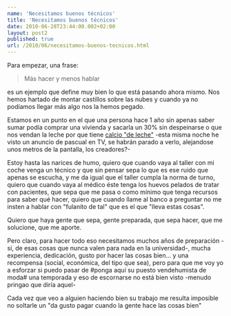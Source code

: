 ```yaml
---
name: 'Necesitamos buenos técnicos'
title: 'Necesitamos buenos técnicos'
date: 2010-06-28T23:44:00.002+02:00
layout: post2
published: true
url: /2010/06/necesitamos-buenos-tecnicos.html
---
```


Para empezar, una frase:  
  

> Más hacer y menos hablar

  
  
es un ejemplo que define muy bien lo que está pasando ahora mismo. Nos hemos hartado de montar castillos sobre las nubes y cuando ya no podíamos llegar más algo nos la hemos pegado.  
  
Estamos en un punto en el que una persona hace 1 año sin apenas saber sumar podía comprar una vivienda y sacarla un 30% sin despeinarse o que nos vendan la leche por que tiene [calcio "de leche"](http://www.lechepascual.es/c02_prod.aspx?ID=2) -esta misma noche he visto un anuncio de pascual en TV, se habrán parado a verlo, alejandose unos metros de la pantalla, los creadores?-  
  
Estoy hasta las narices de humo, quiero que cuando vaya al taller con mi coche venga un técnico y que sin pensar sepa lo que es ese ruido que apenas se escucha, y me da igual que el taller cumpla la norma de turno, quiero que cuando vaya al médico éste tenga los huevos pelados de tratar con pacientes, que sepa que me pasa o como mínimo que tenga recursos para saber qué hacer, quiero que cuando llame al banco a preguntar no me insten a hablar con "fulanito de tal" que es el que "lleva estas cosas".  
  
Quiero que haya gente que sepa, gente preparada, que sepa hacer, que me solucione, que me aporte.  
  
Pero claro, para hacer todo eso necesitamos muchos años de preparación -sí, de esas cosas que nunca valen para nada en la universidad-, mucha experiencia, dedicación, gusto por hacer las cosas bien... y una recompensa (social, económica, del tipo que sea), pero para que me voy yo a esforzar si puedo pasar de #ponga aquí su puesto vendehumista de moda# una temporada y eso de escornarse no está bien visto -menudo pringao que diría aquel-  
  
Cada vez que veo a alguien haciendo bien su trabajo me resulta imposible no soltarle un "da gusto pagar cuando la gente hace las cosas bien"